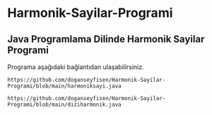 # Harmonik-Sayilar-Programi

## Java Programlama Dilinde Harmonik Sayilar Programi

Programa aşağıdaki bağlantıdan ulaşabilirsiniz.

```
https://github.com/doganseyfisen/Harmonik-Sayilar-Programi/blob/main/harmoniksayi.java
```
```
https://github.com/doganseyfisen/Harmonik-Sayilar-Programi/blob/main/diziharmonik.java
```
